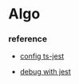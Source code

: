 # Algo

### reference

-   [config ts-jest]('https://kulshekhar.github.io/ts-jest/docs/getting-started/installation/#jest-config-file')

-   [debug with jest]('https://github.com/microsoft/vscode-recipes/blob/main/debugging-jest-tests/README.md')
